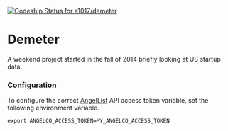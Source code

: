 [ ![Codeship Status for a1017/demeter](https://codeship.com/projects/7a24d920-b0b2-0132-051e-5e604f7ebe37/status?branch=master)](https://codeship.com/projects/69651)

# Demeter

A weekend project started in the fall of 2014 briefly looking at US startup data. 

### Configuration

To configure the correct [AngelList](https://angel.co) API access token variable, set the following environment variable. 

```
export ANGELCO_ACCESS_TOKEN=MY_ANGELCO_ACCESS_TOKEN
```
